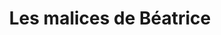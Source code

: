 ---
title: "Les malices de Béatrice"
url: /le-croisic/les-malices-de-beatrice/
shop: décoration intérieure
---